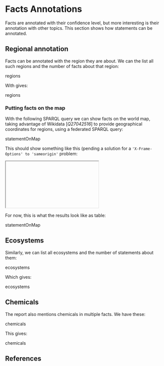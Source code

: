 # Facts Annotations

Facts are annotated with their confidence level, but more interesting is their <topic>annotation</topic>
with other topics. This section shows how statements can be annotated.

## Regional annotation

Facts can be annotated with the region they are about. We can the list all such <topic>regions</topic>
and the number of facts about that region:

<sparql>regions</sparql>

With gives:

<out>regions</out>

### Putting facts on the map

With the following SPARQL query we can show facts on the world map,
taking advantage of Wikidata [<cite>Q27042516</cite>] to provide geographical coordinates for regions,
using a <topic>federated SPARQL query</topic>:

<sparql>statementOnMap</sparql>

This should show something like this (pending a solution for a `'X-Frame-Options' to 'sameorigin'` problem:

<iframe>statementOnMap</iframe>

For now, this is what the results look like as table:

<out>statementOnMap</out>

## Ecosystems

Similarly, we can list all ecosystems and the number of statements about them:

<sparql>ecosystems</sparql>

Which gives:

<out>ecosystems</out>

## Chemicals

The report also mentions <topic>chemicals</topic> in multiple facts. We have these:

<sparql>chemicals</sparql>

This gives:

<out>chemicals</out>

## References

<references/>
